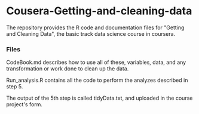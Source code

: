 # Cousera-Getting-and-cleaning-data

The repository provides the R code and documentation files for "Getting and Cleaning Data", the basic track data science course in coursera.


### Files
CodeBook.md describes how to use all of these, variables, data, and any transformation or work done to clean up the data.

Run_analysis.R contains all the code to perform the analyzes described in step 5.

The output of the 5th step is called tidyData.txt, and uploaded in the course project's form.
